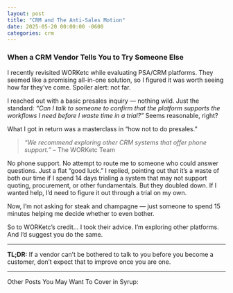 ```yaml
---
layout: post
title: "CRM and The Anti-Sales Motion"
date: 2025-05-20 00:00:00 -0600
categories: crm
---
```


### When a CRM Vendor Tells You to Try Someone Else

I recently revisited WORKetc while evaluating PSA/CRM platforms. They seemed like a promising all-in-one solution, so I figured it was worth seeing how far they’ve come. Spoiler alert: not far.

I reached out with a basic presales inquiry — nothing wild. Just the standard: *“Can I talk to someone to confirm that the platform supports the workflows I need before I waste time in a trial?”* Seems reasonable, right?

What I got in return was a masterclass in “how not to do presales.”

> *“We recommend exploring other CRM systems that offer phone support.”*
> – The WORKetc Team

No phone support. No attempt to route me to someone who could answer questions. Just a flat “good luck.” I replied, pointing out that it’s a waste of both our time if I spend 14 days trialing a system that may not support quoting, procurement, or other fundamentals. But they doubled down. If I wanted help, I’d need to figure it out through a trial on my own.

Now, I’m not asking for steak and champagne — just someone to spend 15 minutes helping me decide whether to even bother.

So to WORKetc’s credit… I took their advice. I’m exploring other platforms. And I’d suggest you do the same.

---

**TL;DR:** If a vendor can’t be bothered to talk to you before you become a customer, don’t expect that to improve once you are one.

---

Other Posts You May Want To Cover in Syrup:
